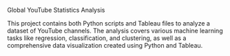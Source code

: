 Global YouTube Statistics Analysis

This project contains both Python scripts and Tableau files to analyze a dataset of YouTube channels. The analysis covers various machine learning tasks like regression, classification, and clustering, as well as a comprehensive data visualization created using Python and Tableau.
